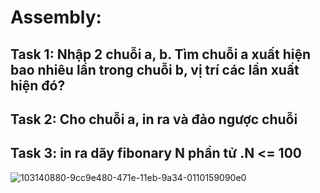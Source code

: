 <h1>Assembly: </h1>
  <h2>Task 1: Nhập 2 chuỗi a, b. Tìm chuỗi a xuất hiện bao nhiêu lần trong chuỗi b, vị trí các lần xuất hiện đó?</h2>
  <h2>Task 2: Cho chuỗi a, in ra và đảo ngược chuỗi</h2>
  <h2>Task 3: in ra dãy fibonary N phần tử .N <= 100</h2>
  
![103140880-9cc9e480-471e-11eb-9a34-0110159090e0](https://user-images.githubusercontent.com/76168059/103167178-78bfed80-485b-11eb-823d-cdf69c356e4d.png)
